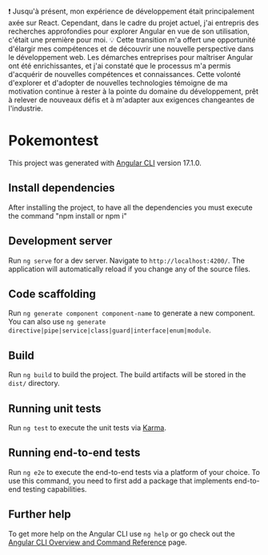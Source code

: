 ❗️ Jusqu'à présent, mon expérience de développement était principalement axée sur React. Cependant, dans le cadre du projet actuel, j'ai entrepris des recherches approfondies pour explorer Angular en vue de son utilisation, c'était une première pour moi.
💡 Cette transition m'a offert une opportunité d'élargir mes compétences et de découvrir une nouvelle perspective dans le développement web. Les démarches entreprises pour maîtriser Angular ont été enrichissantes, et j'ai constaté que le processus m'a permis d'acquérir de nouvelles compétences et connaissances. Cette volonté d'explorer et d'adopter de nouvelles technologies témoigne de ma motivation continue à rester à la pointe du domaine du développement, prêt à relever de nouveaux défis et à m'adapter aux exigences changeantes de l'industrie.

# Pokemontest

This project was generated with [Angular CLI](https://github.com/angular/angular-cli) version 17.1.0.

## Install dependencies

After installing the project, to have all the dependencies you must execute the command "npm install or npm i"

## Development server

Run `ng serve` for a dev server. Navigate to `http://localhost:4200/`. The application will automatically reload if you change any of the source files.

## Code scaffolding

Run `ng generate component component-name` to generate a new component. You can also use `ng generate directive|pipe|service|class|guard|interface|enum|module`.

## Build

Run `ng build` to build the project. The build artifacts will be stored in the `dist/` directory.

## Running unit tests

Run `ng test` to execute the unit tests via [Karma](https://karma-runner.github.io).

## Running end-to-end tests

Run `ng e2e` to execute the end-to-end tests via a platform of your choice. To use this command, you need to first add a package that implements end-to-end testing capabilities.

## Further help

To get more help on the Angular CLI use `ng help` or go check out the [Angular CLI Overview and Command Reference](https://angular.io/cli) page.

